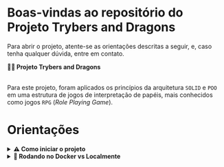 # Boas-vindas ao repositório do Projeto Trybers and Dragons

Para abrir o projeto, atente-se as orientações descritas a seguir, e, caso tenha qualquer dúvida, entre em contato.

<summary><strong>👨‍💻 Projeto Trybers and Dragons</strong></summary><br  />

Para este projeto, foram aplicados os princípios da arquitetura `SOLID` e  `POO` em uma estrutura de jogos de interpretação de papéis, mais conhecidos como jogos `RPG` (_Role Playing Game_).

<!-- 
<strong>🚵 Habilidades trabalhadas:</strong>

<ul>
<li>Lógica</li>
<li>Capacidade de interpretação de problemas</li>
<li>Capacidade de otimizar a resolução de problemas</li>
<li>Resolver problemas/Otimizar algoritmos sob pressão.</li>
</ul>
-->

</details>


# Orientações

<details>

<summary><strong>⚠ Como iniciar o projeto</strong></summary><br  />


1. Clone o repositório  


- Use o comando: `git clone https://github.com/tryber/sd-021-a-project-car-shop.git`.

- Entre na pasta do repositório que você acabou de clonar:

-  `cd car-shop`


2. Instale as dependências

 
-  `npm install`

3. E está pronto para usar e testar!


</details>


<details>
<summary><strong>🐋 Rodando no Docker vs Localmente</strong></summary><br  />

## Com Docker

  

> Rode o serviço `node` com o comando `docker-compose up -d`.

- Esse serviço irá inicializar um container chamado `trybers_and_dragons`.

- A partir daqui você pode rodar o container `trybers_and_dragons` via CLI ou abri-lo no VS Code.

  

> Use o comando `docker exec -it trybers_and_dragons bash`.

- Ele te dará acesso ao terminal interativo do container criado pelo compose, que está rodando em segundo plano.

  

> Instale as dependências [**Caso existam**] com `npm install`

⚠ Atenção ⚠ Caso opte por utilizar o Docker, **TODOS** os comandos disponíveis no `package.json` (npm start, npm test, npm run dev, ...) devem ser executados **DENTRO** do container, ou seja, no terminal que aparece após a execução do comando `docker exec` citado acima.

  

⚠ Atenção ⚠ O **git** dentro do container não vem configurado com suas credenciais. Ou faça os commits fora do container, ou configure as suas credenciais do git dentro do container.


✨ **Dica:** A extensão `Remote - Containers` (que estará na seção de extensões recomendadas do VS Code) é indicada para que você possa desenvolver sua aplicação no container Docker direto no VS Code, como você faz com seus arquivos locais.

  
---

## Sem Docker

> Instale as dependências [**Caso existam**] com `npm install`

 

✨ **Dica:** Para rodar o projeto desta forma, obrigatoriamente você deve ter o `node` instalado em seu computador.

  

✨ **Dica:** É esperado que a versão do `node` utilizada seja a 16 ou superior.

  

<br/>

</details>
